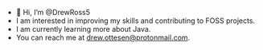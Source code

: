 - 👋 Hi, I’m @DrewRoss5
- I am interested in improving my skills and contributing to FOSS projects.
- I am currently learning more about Java.
- You can reach me at drew.ottesen@protonmail.com.
